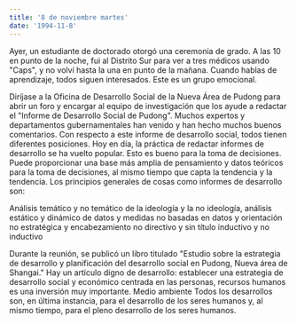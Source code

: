 ```yaml
---
title: '8 de noviembre martes'
date: '1994-11-8'
---
```


Ayer, un estudiante de doctorado otorgó una ceremonia de grado. A las 10 en punto de la noche, fui al Distrito Sur para ver a tres médicos usando "Caps", y no volví hasta la una en punto de la mañana. Cuando hablas de aprendizaje, todos siguen interesados. Este es un grupo emocional.

Diríjase a la Oficina de Desarrollo Social de la Nueva Área de Pudong para abrir un foro y encargar al equipo de investigación que los ayude a redactar el "Informe de Desarrollo Social de Pudong". Muchos expertos y departamentos gubernamentales han venido y han hecho muchos buenos comentarios. Con respecto a este informe de desarrollo social, todos tienen diferentes posiciones. Hoy en día, la práctica de redactar informes de desarrollo se ha vuelto popular. Esto es bueno para la toma de decisiones. Puede proporcionar una base más amplia de pensamiento y datos teóricos para la toma de decisiones, al mismo tiempo que capta la tendencia y la tendencia. Los principios generales de cosas como informes de desarrollo son:

Análisis temático y no temático de la ideología y la no ideología, análisis estático y dinámico de datos y medidas no basadas en datos y orientación no estratégica y encabezamiento no directivo y sin título inductivo y no inductivo

Durante la reunión, se publicó un libro titulado "Estudio sobre la estrategia de desarrollo y planificación del desarrollo social en Pudong, Nueva área de Shangai." Hay un artículo digno de desarrollo: establecer una estrategia de desarrollo social y económico centrada en las personas, recursos humanos es una inversión muy importante. Medio ambiente Todos los desarrollos son, en última instancia, para el desarrollo de los seres humanos y, al mismo tiempo, para el pleno desarrollo de los seres humanos.

